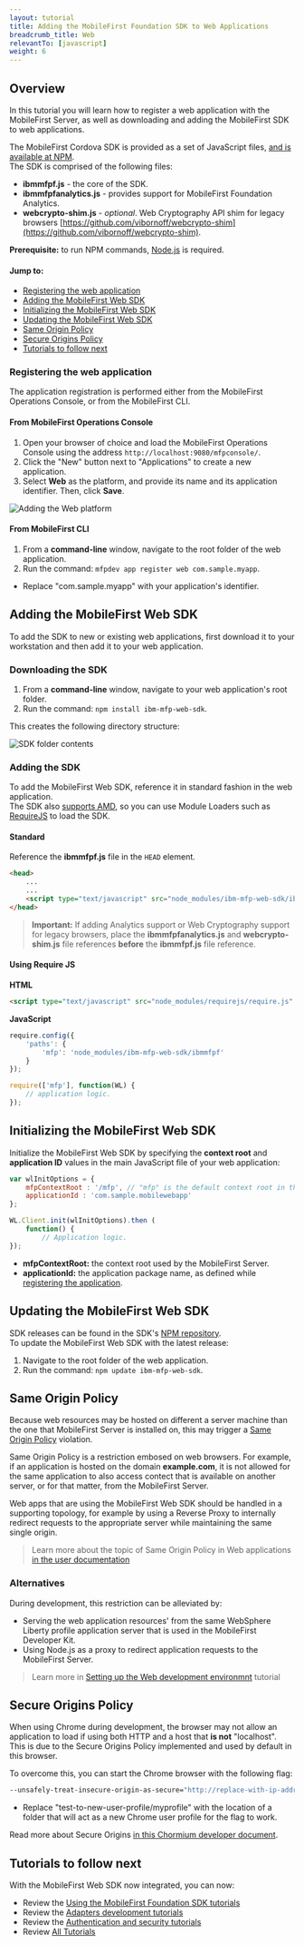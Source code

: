 ```yaml
---
layout: tutorial
title: Adding the MobileFirst Foundation SDK to Web Applications
breadcrumb_title: Web
relevantTo: [javascript]
weight: 6
---
```

## Overview
In this tutorial you will learn how to register a web application with the MobileFirst Server, as well as downloading and adding the MobileFirst SDK to web applications.  

The MobileFirst Cordova SDK is provided as a set of JavaScript files, [and is available at NPM](https://www.npmjs.com/package/ibm-mfp-web-sdk).  
The SDK is comprised of the following files:

- **ibmmfpf.js** - the core of the SDK.
- **ibmmfpfanalytics.js** - provides support for MobileFirst Foundation Analytics.
- **webcrypto-shim.js** - *optional*. Web Cryptography API shim for legacy browsers [https://github.com/vibornoff/webcrypto-shim](https://github.com/vibornoff/webcrypto-shim).

**Prerequisite:** to run NPM commands, [Node.js](https://nodejs.org) is required.

#### Jump to:

- [Registering the web application](#registering-the-web-application)
- [Adding the MobileFirst Web SDK](#adding-the-mobilefirst-web-sdk)
- [Initializing the MobileFirst Web SDK](#initializing-the-mobilefirst-web-sdk)
- [Updating the MobileFirst Web SDK](#updating-the-mobilefirst-web-sdk)
- [Same Origin Policy](#same-origin-policy)
- [Secure Origins Policy](#secure-origins-policy)
- [Tutorials to follow next](#tutorials-to-follow-next)

### Registering the web application
The application registration is performed either from the MobileFirst Operations Console, or from the MobileFirst CLI.

#### From MobileFirst Operations Console

1. Open your browser of choice and load the MobileFirst Operations Console using the address `http://localhost:9080/mfpconsole/`.
2. Click the "New" button next to "Applications" to create a new application.
3. Select **Web** as the platform, and provide its name and its application identifier. Then, click **Save**.

![Adding the Web platform](add-web-platform.png)

#### From MobileFirst CLI

1. From a **command-line** window, navigate to the root folder of the web application.
2. Run the command: `mfpdev app register web com.sample.myapp`.
 - Replace "com.sample.myapp" with your application's identifier.

## Adding the MobileFirst Web SDK
To add the SDK to new or existing web applications, first download it to your workstation and then add it to your web application.

### Downloading the SDK
1. From a **command-line** window, navigate to your web application's root folder.
2. Run the command: `npm install ibm-mfp-web-sdk`.

This creates the following directory structure:

![SDK folder contents](sdk-folder.png)

### Adding the SDK
To add the MobileFirst Web SDK, reference it in standard fashion in the web application.  
The SDK also [supports AMD](https://en.wikipedia.org/wiki/Asynchronous_module_definition), so you can use Module Loaders such as [RequireJS](http://requirejs.org/) to load the SDK.

#### Standard
Reference the **ibmmfpf.js** file in the `HEAD` element.  

```html
<head>
    ...
    ...
    <script type="text/javascript" src="node_modules/ibm-mfp-web-sdk/ibmmfpf.js"></script>
</head>
```

> <span class="glyphicon glyphicon-exclamation-sign" aria-hidden="true"></span> **Important:** If adding Analytics support or Web Cryptography support for legacy browsers, place the **ibmmfpfanalytics.js** and **webcrypto-shim.js** file references **before** the **ibmmfpf.js** file reference.

#### Using Require JS

**HTML**  

```html
<script type="text/javascript" src="node_modules/requirejs/require.js" data-main="index"></script>
```

**JavaScript**

```javascript
require.config({
	'paths': {
		'mfp': 'node_modules/ibm-mfp-web-sdk/ibmmfpf'
	}
});

require(['mfp'], function(WL) {
    // application logic.
});
```

## Initializing the MobileFirst Web SDK
Initialize the MobileFirst Web SDK by specifying the **context root** and **application ID** values in the main JavaScript file of your web application:

```javascript
var wlInitOptions = {
    mfpContextRoot : '/mfp', // "mfp" is the default context root in the MobileFirst Developer Kit
    applicationId : 'com.sample.mobilewebapp'
};

WL.Client.init(wlInitOptions).then (
    function() {
        // Application logic.
});
```

- **mfpContextRoot:** the context root used by the MobileFirst Server.
- **applicationId:** the application package name, as defined while [registering the application](#registering-the-web-application).

## Updating the MobileFirst Web SDK
SDK releases can be found in the SDK's [NPM repository](https://www.npmjs.com/package/ibm-mfp-web-sdk).  
To update the MobileFirst Web SDK with the latest release:

1. Navigate to the root folder of the web application.
2. Run the command: `npm update ibm-mfp-web-sdk`.

## Same Origin Policy
Because web resources may be hosted on different a server machine than the one that MobileFirst Server is installed on, this may trigger a [Same Origin Policy](https://developer.mozilla.org/en-US/docs/Web/Security/Same-origin_policy) violation.

Same Origin Policy is a restriction embosed on web browsers. For example, if an application is hosted on the domain **example.com**, it is not allowed for the same application to also access contect that is available on another server, or for that matter, from the MobileFirst Server.

Web apps that are using the MobileFirst Web SDK should be handled in a supporting topology, for example by using a Reverse Proxy to internally redirect requests to the appropriate server while maintaining the same single origin.

> Learn more about the topic of Same Origin Policy in Web applications [in the user documentation](http://www.ibm.com/support/knowledgecenter/SSHS8R_8.0.0/wl_welcome.html)

### Alternatives
During development, this restriction can be alleviated by:

- Serving the web application resources' from the same WebSphere Liberty profile application server that is used in the MobileFirst Developer Kit.
- Using Node.js as a proxy to redirect application requests to the MobileFirst Server.

> Learn more in [Setting up the Web development environmnt](../../setting-up-your-development-environment/web-development-environment) tutorial

## Secure Origins Policy
When using Chrome during development, the browser may not allow an application to load if using both HTTP and a host that **is not** "localhost". This is due to the Secure Origins Policy implemented and used by default in this browser.

To overcome this, you can start the Chrome browser with the following flag:

```bash
--unsafely-treat-insecure-origin-as-secure="http://replace-with-ip-address-or-host:port-number" --user-data-dir=/test-to-new-user-profile/myprofile
```

- Replace "test-to-new-user-profile/myprofile" with the location of a folder that will act as a new Chrome user profile for the flag to work.

Read more about Secure Origins [in this Chormium developer document](https://www.chromium.org/Home/chromium-security/prefer-secure-origins-for-powerful-new-features).

## Tutorials to follow next
With the MobileFirst Web SDK now integrated, you can now:

- Review the [Using the MobileFirst Foundation SDK tutorials](../../using-the-mfpf-sdk/)
- Review the [Adapters development tutorials](../../adapters/)
- Review the [Authentication and security tutorials](../../authentication-and-security/)
- Review [All Tutorials](../../all-tutorials)
